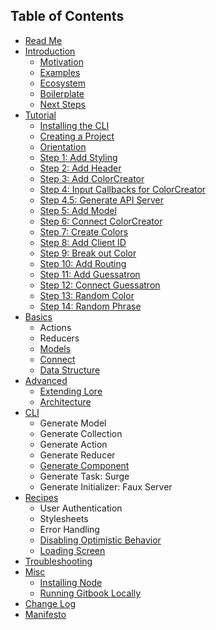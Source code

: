 ## Table of Contents

* [Read Me](/README.md)
* [Introduction](/docs/introduction/README.md)
  * [Motivation](/docs/introduction/Motivation.md)
  * [Examples](/docs/introduction/Examples.md)
  * [Ecosystem](/docs/introduction/Ecosystem.md)
  * [Boilerplate](/docs/introduction/Boilerplate.md)
  * [Next Steps](/docs/introduction/NextSteps.md)
* [Tutorial](/docs/tutorial/README.md)
  * [Installing the CLI](/docs/tutorial/Step0a.md)
  * [Creating a Project](/docs/tutorial/Step0b.md)
  * [Orientation](/docs/tutorial/Step0c.md)
  * [Step 1: Add Styling](/docs/tutorial/Step1.md)
  * [Step 2: Add Header](/docs/tutorial/Step2.md)
  * [Step 3: Add ColorCreator](/docs/tutorial/Step3.md)
  * [Step 4: Input Callbacks for ColorCreator](/docs/tutorial/Step4.md)
  * [Step 4.5: Generate API Server](/docs/tutorial/Step4-5.md)
  * [Step 5: Add Model](/docs/tutorial/Step5.md)
  * [Step 6: Connect ColorCreator](/docs/tutorial/Step6.md)
  * [Step 7: Create Colors](/docs/tutorial/Step7.md)
  * [Step 8: Add Client ID](/docs/tutorial/Step8.md)
  * [Step 9: Break out Color](/docs/tutorial/Step9.md)
  * [Step 10: Add Routing](/docs/tutorial/Step10.md)
  * [Step 11: Add Guessatron](/docs/tutorial/Step11.md)
  * [Step 12: Connect Guessatron](/docs/tutorial/Step12.md)
  * [Step 13: Random Color](/docs/tutorial/Step13.md)
  * [Step 14: Random Phrase](/docs/tutorial/Step14.md)
* [Basics](/docs/basics/README.md)
  * Actions
  * Reducers
  * [Models](/docs/basics/Models.md)
  * [Connect](/docs/basics/Connect.md)
  * [Data Structure](/docs/basics/DataStructure.md)
* [Advanced](/docs/advanced/README.md)
  * [Extending Lore](/docs/advanced/Extending.md)
  * [Architecture](/docs/advanced/Architecture.md)
* [CLI](/docs/cli/README.md)
  * Generate Model
  * Generate Collection
  * Generate Action
  * Generate Reducer
  * [Generate Component](/docs/cli/GenerateComponent.md)
  * Generate Task: Surge
  * Generate Initializer: Faux Server
* [Recipes](/docs/recipes/README.md)
  * User Authentication
  * Stylesheets
  * Error Handling
  * [Disabling Optimistic Behavior](/docs/recipes/DisablingOptimisticBehavior.md)
  * [Loading Screen](/docs/recipes/LoadingScreen.md)
* [Troubleshooting](/docs/Troubleshooting.md)
* [Misc](/docs/misc/README.md)
  * [Installing Node](/docs/misc/InstallingNode.md)
  * [Running Gitbook Locally](/docs/misc/Gitbook.md)
* [Change Log](/CHANGELOG.md)
* [Manifesto](/Manifesto.md)
